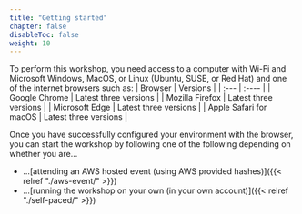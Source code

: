 ```yaml
---
title: "Getting started"
chapter: false
disableToc: false
weight: 10
---
```


To perform this workshop, you need access to a computer with Wi-Fi and Microsoft Windows, MacOS, or Linux (Ubuntu, SUSE, or Red Hat) and one of the internet browsers such as: 
| Browser                   | Versions                      |
| :---                      | :----                         |
| Google Chrome             | Latest three versions         |
| Mozilla Firefox           | Latest three versions         |
| Microsoft Edge            | Latest three versions         |
| Apple Safari for macOS    | Latest three versions         |


Once you have successfully configured your environment with the browser, you can start the workshop by following one of the following depending on whether you are...

- ...[attending an AWS hosted event (using AWS provided hashes)]({{< relref "./aws-event/" >}})
- ...[running the workshop on your own (in your own account)]({{< relref "./self-paced/" >}})
